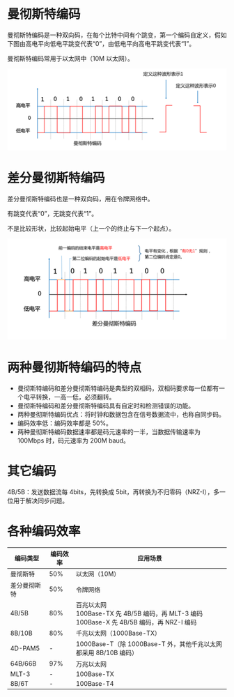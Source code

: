 # 曼彻斯特编码

曼彻斯特编码是一种双向码，在每个比特中间有个跳变，第一个编码自定义，假如下图由高电平向低电平跳变代表“0”，由低电平向高电平跳变代表“1”。

曼彻斯特编码常用于以太网中（10M 以太网）。

![曼彻斯特编码](./images/曼彻斯特编码.png)

# 差分曼彻斯特编码

差分曼彻斯特编码也是一种双向码，用在令牌网络中。

有跳变代表“0”，无跳变代表“1”。

不是比较形状，比较起始电平（上一个的终止与下一个起点）。

![差分曼彻斯特编码](./images/差分曼彻斯特编码.png)

# 两种曼彻斯特编码的特点

- 曼彻斯特编码和差分曼彻斯特编码是典型的双相码，双相码要求每一位都有一个电平转换，一高一低，必须翻转。
- 曼彻斯特编码和差分曼彻斯特编码具有自定时和检测错误的功能。
- 两种曼彻斯特编码优点：将时钟和数据包含在信号数据流中，也称自同步码。
- 编码效率低：编码效率都是 50%。
- 两种曼彻斯特编码数据速率都是码元速率的一半，当数据传输速率为 100Mbps 时，码元速率为 200M baud。

# 其它编码

4B/5B：发送数据流每 4bits，先转换成 5bit，再转换为不归零码（NRZ-I），多一位用于解决同步问题。

# 各种编码效率

| 编码类型 | 编码效率 | 应用场景 |
| --- | --- | --- |
| 曼彻斯特 | 50% | 以太网（10M） |
| 差分曼彻斯特 | 50% | 令牌网络 |
| 4B/5B | 80% | 百兆以太网<br>100Base-TX 先 4B/5B 编码，再 MLT-3 编码<br>100Base-X 先 4B/5B 编码，再 NRZ-I 编码 |
| 8B/10B | 80% | 千兆以太网（1000Base-TX） |
| 4D-PAM5 | - | 1000Base-T（除 1000Base-T 外，其他千兆以太网都采用 8B/10B 编码） |
| 64B/66B | 97% | 万兆以太网 |
| MLT-3 | - | 100Base-TX |
| 8B/6T | - | 100Base-T4 |
